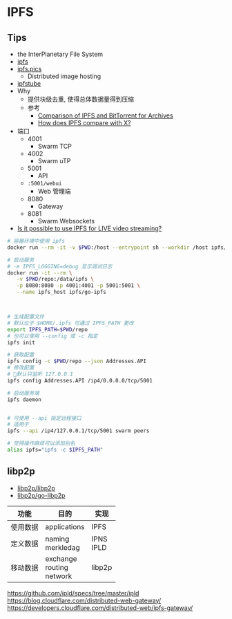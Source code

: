 # IPFS

## Tips
* the InterPlanetary File System
* [ipfs](https://github.com/ipfs)
* [ipfs.pics](https://github.com/ipfspics/ipfspics-server)
  * Distributed image hosting
* [ipfstube](https://github.com/download13/ipfstube)
* Why
  * 提供块级去重, 使得总体数据量得到压缩
  * 参考
    * [Comparison of IPFS and BitTorrent for Archives](https://github.com/ipfs/notes/issues/208)
    * [How does IPFS compare with X?](https://discuss.ipfs.io/t/how-does-ipfs-compare-with-x/465)
* 端口
  * 4001
    * Swarm TCP
  * 4002
    * Swarm uTP
  * 5001
    * API
  * `:5001/webui`
    * Web 管理端
  * 8080
    * Gateway
  * 8081
    * Swarm Websockets
* [Is it possible to use IPFS for LIVE video streaming?](https://discuss.ipfs.io/t/is-it-possible-to-use-ipfs-for-live-video-streaming/1115)

```bash
# 容器环境中使用 ipfs
docker run --rm -it -v $PWD:/host --entrypoint sh --workdir /host ipfs/go-ipfs

# 启动服务
# -e IPFS_LOGGING=debug 显示调试日志
docker run -it --rm \
   -v $PWD/repo:/data/ipfs \
   -p 8080:8080 -p 4001:4001 -p 5001:5001 \
   --name ipfs_host ipfs/go-ipfs



# 生成配置文件
# 默认位于 $HOME/.ipfs 可通过 IPFS_PATH 更改
export IPFS_PATH=$PWD/repo
# 也可以使用 --config 或 -c 指定
ipfs init

# 获取配置
ipfs config -c $PWD/repo --json Addresses.API
# 修改配置
# 默认只监听 127.0.0.1
ipfs config Addresses.API /ip4/0.0.0.0/tcp/5001

# 启动服务端
ipfs daemon


# 可使用 --api 指定远程接口
# 适用于
ipfs --api /ip4/127.0.0.1/tcp/5001 swarm peers

# 觉得操作麻烦可以添加别名
alias ipfs="ipfs -c $IPFS_PATH"
```

## libp2p
* [libp2p/libp2p](https://github.com/libp2p/libp2p)
* [libp2p/go-libp2p](https://github.com/libp2p/go-libp2p)

功能 | 目的 | 实现
----|----|----
使用数据 | applications | IPFS
定义数据 | naming<br/>merkledag | IPNS<br/>IPLD
移动数据 | exchange<br/>routing<br/>network | libp2p

https://github.com/ipld/specs/tree/master/ipld
https://blog.cloudflare.com/distributed-web-gateway/
https://developers.cloudflare.com/distributed-web/ipfs-gateway/
